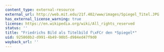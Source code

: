 ```yaml
---
content_type: external-resource
external_url: http://web.mit.edu/21f.402/www/images/Spiegel_Titel.JPG
has_external_license_warning: true
license: https://en.wikipedia.org/wiki/All_rights_reserved
status: ''
title: "Friedrichs Bild als Titelbild f\xFCr den *Spiegel*"
uid: 925860b2-d991-4b49-90b5-d984ed47f9d0
wayback_url: ''
---
```

